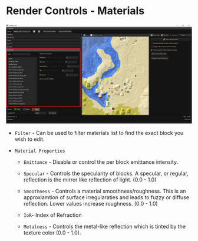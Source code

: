 # Render Controls - Materials

![Render controls Materials](../../img/user_interface/render_controls/materials.png)


- `Filter` - Can be used to filter materials list to find the exact block you wish to edit.

-  `Material Properties`

	- `Emittance` - Disable or control the per block emittance intensity.

	- `Specular` - Controls the specularity of blocks. A specular, or regular, reflection is the mirror like reflection of light. (0.0 - 1.0) 
	
	- `Smoothness` - Controls a material smoothness/roughness. This is an approxiamtion of surface irregularaties and leads to fuzzy or diffuse reflection. Lower values increase roughness. (0.0 - 1.0)

	- `IoR`- Index of Refraction
	
	- `Metalness` - Controls the metal-like reflection which is tinted by the texture color (0.0 - 1.0).

